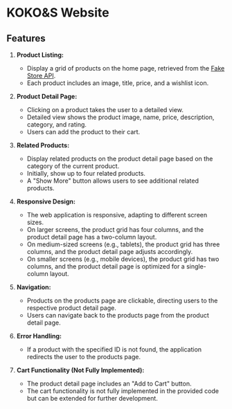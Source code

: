 # KOKO&S Website

## Features

1. **Product Listing:**

   - Display a grid of products on the home page, retrieved from the [Fake Store API](https://fakestoreapi.com/products).
   - Each product includes an image, title, price, and a wishlist icon.

2. **Product Detail Page:**

   - Clicking on a product takes the user to a detailed view.
   - Detailed view shows the product image, name, price, description, category, and rating.
   - Users can add the product to their cart.

3. **Related Products:**

   - Display related products on the product detail page based on the category of the current product.
   - Initially, show up to four related products.
   - A "Show More" button allows users to see additional related products.

4. **Responsive Design:**

   - The web application is responsive, adapting to different screen sizes.
   - On larger screens, the product grid has four columns, and the product detail page has a two-column layout.
   - On medium-sized screens (e.g., tablets), the product grid has three columns, and the product detail page adjusts accordingly.
   - On smaller screens (e.g., mobile devices), the product grid has two columns, and the product detail page is optimized for a single-column layout.

5. **Navigation:**

   - Products on the products page are clickable, directing users to the respective product detail page.
   - Users can navigate back to the products page from the product detail page.

6. **Error Handling:**

   - If a product with the specified ID is not found, the application redirects the user to the products page.

7. **Cart Functionality (Not Fully Implemented):**
   - The product detail page includes an "Add to Cart" button.
   - The cart functionality is not fully implemented in the provided code but can be extended for further development.

